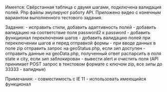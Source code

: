Имеется:
    Свёрстанная таблица с двумя шагами, подключена валидация полей. Php файлы эмулируют работу API. Приложено видео с конечным вариантом выполненного тестового задания.

Задание:
    - исправить стили, добавить адаптивность полей
    - добавить валидацию на соответствие поля password2 к password
    - добавить функционал переключения шагов
    - добавить валидацию полей при переключении шагов и перед отправкой формы
    - при вводе данных в поле zip отправить запрос на geoStatus.php, если зип доступен - отправить данные на geoData.php, полученный ответ распарсить в поля state и city, если зип заблокирован - вывести alert и очистить поля (API принимает POST запрос в текстовом формате с ключом zip, все зипы до 33333 - валидные)

Примечания:
    - совместимость с IE 11
    - использовать имеющийся функционал